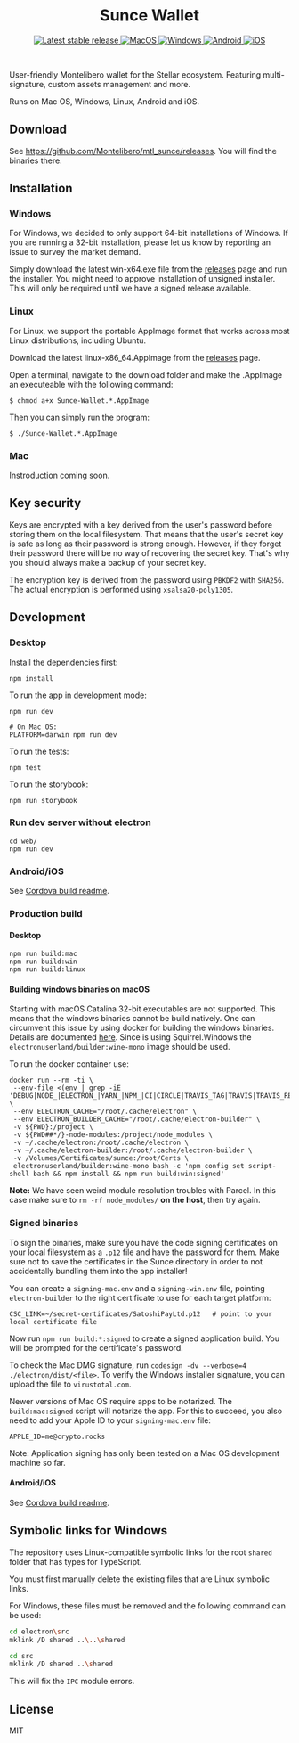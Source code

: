 <h1 align="center">Sunce Wallet</h1>

<p align="center">
  <a href="https://github.com/Montelibero/mtl_sunce/releases/latest">
    <img alt="Latest stable release" src="https://badgen.net/github/release/Montelibero/mtl_sunce/stable" />
  </a>
  <a href="https://github.com/Montelibero/mtl_sunce/releases/latest">
    <img alt="MacOS" src="https://badgen.net/badge/icon/MacOS?icon=apple&label&color=cyan" />
  </a>
  <a href="https://github.com/Montelibero/mtl_sunce/releases/latest">
    <img alt="Windows" src="https://badgen.net/badge/icon/Windows?icon=windows&label&color=cyan" />
  </a>
  <a href="https://github.com/Montelibero/mtl_sunce/releases/latest">
    <img alt="Android" src="https://badgen.net/badge/icon/Android?icon=googleplay&label&color=cyan" />
  </a>
  <a href="https://github.com/Montelibero/mtl_sunce/releases/latest">
    <img alt="iOS" src="https://badgen.net/badge/icon/iOS?icon=apple&label&color=cyan" />
  </a>
</p>

<br />

User-friendly Montelibero wallet for the Stellar ecosystem. Featuring multi-signature, custom assets management and more.

Runs on Mac OS, Windows, Linux, Android and iOS.

## Download

See <https://github.com/Montelibero/mtl_sunce/releases>. You will find the binaries there.

## Installation

### Windows

For Windows, we decided to only support 64-bit installations of Windows. If you are running
a 32-bit installation, please let us know by reporting an issue to survey the market demand.

Simply download the latest win-x64.exe file from the [releases](https://github.com/Montelibero/mtl_sunce/releases) page and run
the installer. You might need to approve installation of unsigned installer. This will only
be required until we have a signed release available.

### Linux

For Linux, we support the portable AppImage format that works across most Linux distributions, including Ubuntu.

Download the latest linux-x86_64.AppImage from the [releases](https://github.com/Montelibero/mtl_sunce/releases) page.

Open a terminal, navigate to the download folder and make the .AppImage an executeable with
the following command:

```
$ chmod a+x Sunce-Wallet.*.AppImage
```

Then you can simply run the program:

```
$ ./Sunce-Wallet.*.AppImage
```

### Mac

Instroduction coming soon.

## Key security

Keys are encrypted with a key derived from the user's password before storing them on the local filesystem. That means that the user's secret key is safe as long as their password is strong enough. However, if they forget their password there will be no way of recovering the secret key. That's why you should always make a backup of your secret key.

The encryption key is derived from the password using `PBKDF2` with `SHA256`. The actual encryption is performed using `xsalsa20-poly1305`.

## Development

### Desktop

Install the dependencies first:

```
npm install
```

To run the app in development mode:

```
npm run dev

# On Mac OS:
PLATFORM=darwin npm run dev
```

To run the tests:

```
npm test
```

To run the storybook:

```
npm run storybook
```

### Run dev server without electron

```
cd web/
npm run dev
```

### Android/iOS

See [Cordova build readme](./cordova/README.md).

### Production build

#### Desktop

```
npm run build:mac
npm run build:win
npm run build:linux
```

#### Building windows binaries on macOS

Starting with macOS Catalina 32-bit executables are not supported. This means that the windows binaries cannot be build natively. One can circumvent this issue by using docker for building the windows binaries. Details are documented [here](https://www.electron.build/multi-platform-build#build-electron-app-using-docker-on-a-local-machine). Since is using Squirrel.Windows the `electronuserland/builder:wine-mono` image should be used.

To run the docker container use:

```
docker run --rm -ti \
 --env-file <(env | grep -iE 'DEBUG|NODE_|ELECTRON_|YARN_|NPM_|CI|CIRCLE|TRAVIS_TAG|TRAVIS|TRAVIS_REPO_|TRAVIS_BUILD_|TRAVIS_BRANCH|TRAVIS_PULL_REQUEST_|APPVEYOR_|CSC_|GH_|GITHUB_|BT_|AWS_|STRIP|BUILD_') \
 --env ELECTRON_CACHE="/root/.cache/electron" \
 --env ELECTRON_BUILDER_CACHE="/root/.cache/electron-builder" \
 -v ${PWD}:/project \
 -v ${PWD##*/}-node-modules:/project/node_modules \
 -v ~/.cache/electron:/root/.cache/electron \
 -v ~/.cache/electron-builder:/root/.cache/electron-builder \
 -v /Volumes/Certificates/sunce:/root/Certs \
 electronuserland/builder:wine-mono bash -c 'npm config set script-shell bash && npm install && npm run build:win:signed'
```

**Note:** We have seen weird module resolution troubles with Parcel. In this case make sure to `rm -rf node_modules/` **on the host**, then try again.

### Signed binaries

To sign the binaries, make sure you have the code signing certificates on your local filesystem as a `.p12` file and have the password for them. Make sure not to save the certificates in the Sunce directory in order to not accidentally bundling them into the app installer!

You can create a `signing-mac.env` and a `signing-win.env` file, pointing `electron-builder` to the right certificate to use for each target platform:

```
CSC_LINK=~/secret-certificates/SatoshiPayLtd.p12   # point to your local certificate file
```

Now run `npm run build:*:signed` to create a signed application build. You will be prompted for the certificate's password.

To check the Mac DMG signature, run `codesign -dv --verbose=4 ./electron/dist/<file>`. To verify the Windows installer signature, you can upload the file to `virustotal.com`.

Newer versions of Mac OS require apps to be notarized. The `build:mac:signed` script will notarize the app. For this to succeed, you also need to add your Apple ID to your `signing-mac.env` file:

```
APPLE_ID=me@crypto.rocks
```

Note: Application signing has only been tested on a Mac OS development machine so far.

#### Android/iOS

See [Cordova build readme](./cordova/README.md).

## Symbolic links for Windows

The repository uses Linux-compatible symbolic links for the root `shared` folder that has types for TypeScript.

You must first manually delete the existing files that are Linux symbolic links.

For Windows, these files must be removed and the following command can be used:

```sh
cd electron\src
mklink /D shared ..\..\shared

cd src
mklink /D shared ..\shared
```

This will fix the `IPC` module errors.

## License

MIT
